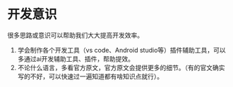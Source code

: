# 开发意识

很多思路或意识可以帮助我们大大提高开发效率。

1. 学会制作各个开发工具（vs code、Android studio等）插件辅助工具，可以多通过ai开发辅助工具、插件，帮助提效。
2. 不论什么语言，多看官方原文，官方原文会提供更多的细节。（有的官文确实写的不好，可以快速过一遍知道都有啥知识点就行）。
